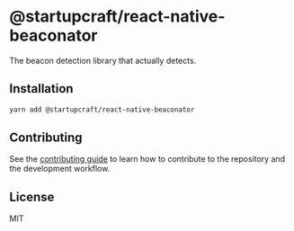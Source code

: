 # @startupcraft/react-native-beaconator

The beacon detection library that actually detects.

## Installation

```sh
yarn add @startupcraft/react-native-beaconator
```

## Contributing

See the [contributing guide](CONTRIBUTING.md) to learn how to contribute to the repository and the development workflow.

## License

MIT
